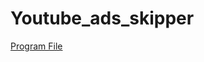 # Youtube_ads_skipper
<a href="https://github.com/RishavMishraRM/Youtube_ads_skipper/blob/main/prod.py">Program File</a>
